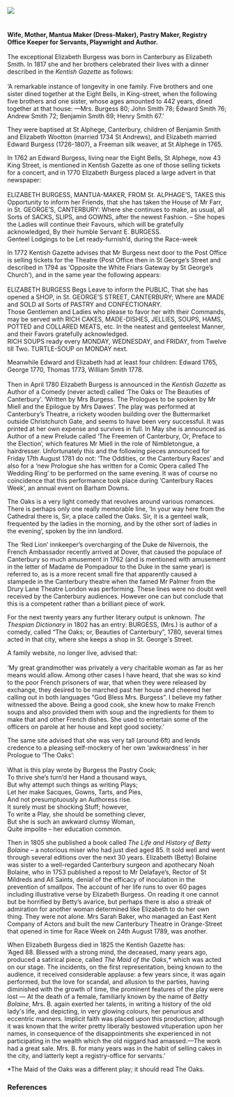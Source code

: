 <a href="https://dev.visual-essays.app"><img src="https://dev-visual-essays.netlify.app/images/ve-button.png"></a>
<param ve-config title="Mrs Elizabeth Burgess (1737-1825)" author="Stephen Williamson" layout="vtl" 
banner="/images/banners/18c.jpg">

<param ve-entity eid="Q179224" aliases="Dover">

#

**Wife, Mother, Mantua Maker (Dress-Maker), Pastry Maker, Registry Office Keeper for Servants, Playwright and Author.**
<br><br>
The exceptional Elizabeth Burgess was born in Canterbury as Elizabeth Smith. In 1817 she and her brothers celebrated their lives with a dinner described in the _Kentish Gazette_ as follows:
<br><br>
‘A remarkable instance of longevity in one family. Five brothers and one sister dined together at the Eight Bells, in King-street, when the following five brothers and one sister, whose ages amounted to 442 years, dined together at that house: —Mrs. Burgess 80; John Smith 78; Edward Smith 76; Andrew Smith 72; Benjamin Smith 69; Henry Smith 67.’ 

They were baptised at St Alphege, Canterbury, children of Benjamin Smith and Elizabeth Wootton (married 1734 St Andrews), and Elizabeth married Edward Burgess (1726-1807), a Freeman silk weaver, at St Alphege in 1765. 
<param ve-image url="https://upload.wikimedia.org/wikipedia/commons/f/f6/Canterbury_-_St_Alphege.jpg" label="St Alphege" attribution="Whn64, via Wikimedia Commons" license="CC BY-SA 3.0">

In 1762 an Edward Burgess, living near the Eight Bells, St Alphege, now 43 King Street, is mentioned in Kentish Gazette as one of those selling tickets for a concert, and in 1770 Elizabeth Burgess placed a large advert in that newspaper:
<br><br>
ELIZABETH BURGESS, MANTUA-MAKER, FROM St. ALPHAGE’S, TAKES this Opportunity to inform her Friends, that she has taken the House of Mr Farr, in St. GEORGE’S, CANTERBURY: Where she continues to make, as usual, all Sorts of SACKS, SLIPS, and GOWNS, after the newest Fashion. – She hopes the Ladies will continue their Favours, which will be gratefully acknowledged, By their humble Servant E. BURGESS.<br>
Genteel Lodgings to be Let ready-furnish’d, during the Race-week

In 1772 Kentish Gazette advises that Mr Burgess next door to the Post Office is selling tickets for the Theatre (Post Office then in St George’s Street and described in 1794 as ‘Opposite the White Friars Gateway by St George’s Church’), and in the same year the following appears:
<br><br>
ELIZABETH BURGESS Begs Leave to inform the PUBLIC, That she has opened a SHOP, in St. GEORGE’S STREET, CANTERBURY; Where are MADE and SOLD all Sorts of PASTRY and CONFECTIONARY.<br>
Those Gentlemen and Ladies who please to favor her with their Commands, may be served with RICH CAKES, MADE-DISHES, JELLIES, SOUPS, HAMS, POTTED and COLLARED MEATS, etc.
In the neatest and genteelest Manner, and their Favors gratefully acknowledged.<br>
RICH SOUPS ready every MONDAY, WEDNESDAY, and FRIDAY, from Twelve till Two.
TURTLE-SOUP on MONDAY next.

Meanwhile Edward and Elizabeth had at least four children: Edward 1765, George 1770, Thomas 1773, William Smith 1778.
<br><br>
Then in April 1780 Elizabeth Burgess is announced in the _Kentish Gazette_ as Author of a Comedy (never acted) called ‘The Oaks or The Beauties of Canterbury’. ‘Written by Mrs Burgess. The Prologues to be spoken by Mr Miell and the Epilogue by Mrs Dawes’. The play was performed at Canterbury’s Theatre, a rickety wooden building over the Buttermarket outside Christchurch Gate, and seems to have been very successful. It was printed at her own expense and survives in full. In May she is announced as Author of a new Prelude called ‘The Freemen of Canterbury, Or, Preface to the Election’, which features Mr Miell in the role of Nimbletongue, a hairdresser. Unfortunately this and the following pieces announced for Friday 17th August 1781 do not: ‘The Oddities, or the Canterbury Races’ and also for a ‘new Prologue she has written for a Comic Opera called The Wedding Ring’ to be performed on the same evening. It was of course no coincidence that this performance took place during ‘Canterbury Races Week’, an annual event on Barham Downs.

The Oaks is a very light comedy that revolves around various romances. There is perhaps only one really memorable line, ‘In your way here from the Cathedral there is, Sir, a place called the Oaks. Sir, it is a genteel walk, frequented by the ladies in the morning, and by the other sort of ladies in the evening’, spoken by the inn landlord.

The ‘Red Lion’ innkeeper’s overcharging of the Duke de Nivernois, the French Ambassador recently arrived at Dover, that caused the populace of Canterbury so much amusement in 1762 (and is mentioned with amusement in the letter of Madame de Pompadour to the Duke in the same year) is referred to, as is a more recent small fire that apparently caused a stampede in the Canterbury theatre when the famed Mr Palmer from the Drury Lane Theatre London was performing. These lines were no doubt well received by the Canterbury audiences. However one can but conclude that this is a competent rather than a brilliant piece of work.

For the next twenty years any further literary output is unknown. _The Thespian Dictionary_ in 1802 has an entry: BURGESS, (Mrs.) is author of a comedy, called “The Oaks; or, Beauties of Canterbury”, 1780, several times acted in that city, where she keeps a shop in St. George's Street. 

A family website, no longer live, advised that:
<br><br>
‘My great grandmother was privately a very charitable woman as far as her means would allow.  Among other cases I have heard, that she was so kind to the poor French prisoners of war, that when they were released by exchange, they desired to be marched past her house and cheered her calling out in both languages “God Bless Mrs. Burgess”.  I believe my father witnessed the above.  Being a good cook, she knew how to make French soups and also provided them with soup and the ingredients for them to make that and other French dishes.  She used to entertain some of the officers on parole at her house and kept good society.’

The same site advised that she was very tall (around 6ft) and lends credence to a pleasing self-mockery of her own ‘awkwardness’ in her Prologue to ‘The Oaks’:
<br><br>
What is this play wrote by Burgess the Pastry Cook;   
To thrive she’s turn’d her Hand a thousand ways,   
But why attempt such things as writing Plays;   
Let her make Sacques, Gowns, Tarts, and Pies,   
And not presumptuously an Authoress rise.    
It surely must be shocking Stuff; however,   
To write a Play, she should be something clever,   
But she is such an awkward clumsy Woman,    
Quite impolite – her education common.   

Then in 1805 she published a book called _The Life and History of Betty Bolaine_ – a notorious miser who had just died aged 85. It sold well and went through several editions over the next 30 years. Elizabeth (Betty) Bolaine was sister to a well-regarded Canterbury surgeon and apothecary Noah Bolaine, who in 1753 published a repost to Mr Delafaye’s, Rector of St Mildreds and All Saints, denial of the efficacy of inoculation in the prevention of smallpox. The account of her life runs to over 60 pages including illustrative verse by Elizabeth Burgess. On reading it one cannot but be horrified by Betty’s avarice, but perhaps there is also a streak of admiration for another woman determined like Elizabeth to do her own thing. They were not alone. Mrs Sarah Baker, who managed an East Kent Company of Actors and built the new Canterbury Theatre in Orange-Street that opened in time for Race Week on 24th August 1789, was another.

When Elizabeth Burgess died in 1825 the Kentish Gazette has:
<br>
‘Aged 88. Blessed with a strong mind, the deceased, many years ago, produced a satirical piece, called _The Maid of the Oaks_,* which was acted on our stage. The incidents, on the first representation, being known to the audience, it received considerable applause: a few years since, it was again performed, but the love for scandal, and allusion to the parties, having diminished with the growth of time, the prominent features of the play were lost — At the death of a female, familiarly known by the name of _Betty Bolaine_, Mrs. B. again exerted her talents, in writing a history of the old lady's life, and depicting, in very glowing colours, her penurious and eccentric manners. Implicit faith was placed upon this production; although it was known that the writer pretty liberally bestowed vituperation upon her names, in consequence of the disappointments she experienced in not participating in the wealth which the old niggard had amassed.—The work had a great sale. Mrs. B. for many years was in the habit of selling cakes in the city, and latterly kept a registry-office for servants.’

*The Maid of the Oaks was a different play; it should read The Oaks.

### References

[^ref1]: The Oaks, or The Beauties of Canterbury’. A Comedy, as performed at the Theatre in Canterbury by Mrs. Burgess printed by Simmons and Kirkby Canterbury 1780.
[^ref2]: The Life and History of Betty Bolaine, Late of Canterbury, printed and sold for the Author by J. Saffery, Canterbury 1805.
[^ref3]: The Thespian Dictionary printed by J. Cundee Ivy Lane for T Hurst Paternoster-Row London 1802
[^ref4]: Inoculation an indefensible practice: a sermon preached at the United Parish-Churches of St. Mildred's and All-Saints, in the City of Canterbury, on the third and twenty-fourth of June, 1753 by Theodore Delafaye. Printed for M. Cooper London 1753.
[^ref5]: A letter to the Rev. Mr. Delafaye, in answer to his sermon, lately publish'd, intitled, Inoculation an indefensible practice: By N. Bolaine, Surgeon. Printed for R. Baldwin, at the Rose, in Pater-noster-Row, London 1753.
[^ref6]:	A vindication of a sermon, entitled, inoculation an indefensible practice. In which Dr. Kirkpatrick's Arguments in Favour of the Operation, together with his and a certain Letter-Writer's Objections to the Sermon, are distinctly consider'd and reply'd to; and the Practice demonstrated, in the amplest Manner, highly culpable in a Moral, extremely absurd in a Physical View. By Theodore Delafaye, A.M. Rector of St. Mildred's and All-Saints, in the City of Canterbury Printed for S. and E. Ballard, at the Blue-Ball, in Little-Britain, London 1754.
[^ref7]:	Remarks on the Rev. Mr. Delafaye's vindication of his sermon, intitled, inoculation an indefensible practice. By N. Bolaine, surgeon. Printed for R. Baldwin, in Pater-noster-Row; and sold by Mess. Flackton, in Canterbury, 1754.
[^ref8]:	Some Remarks on the Rev. Mr Delafaye's vindication of his sermon against Inoculation. In a letter to a friend. By a regular Physician. [Signed, Philalethes.] Printed for Mr T. Smith Bookseller in Canterbury 1754.


